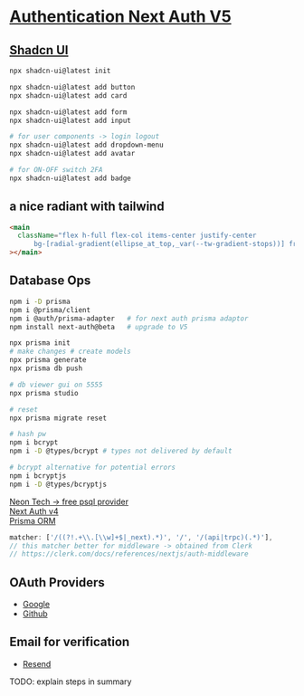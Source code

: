 # [Authentication Next Auth V5](https://www.youtube.com/watch?v=1MTyCvS05V4)

## [Shadcn UI](https://ui.shadcn.com/)

```bash
npx shadcn-ui@latest init

npx shadcn-ui@latest add button
npx shadcn-ui@latest add card

npx shadcn-ui@latest add form
npx shadcn-ui@latest add input

# for user components -> login logout
npx shadcn-ui@latest add dropdown-menu
npx shadcn-ui@latest add avatar

# for ON-OFF switch 2FA
npx shadcn-ui@latest add badge
```

## a nice radiant with tailwind

```html
<main
  className="flex h-full flex-col items-center justify-center 
      bg-[radial-gradient(ellipse_at_top,_var(--tw-gradient-stops))] from-sky-400 to-blue-800"
></main>
```

## Database Ops

```bash
npm i -D prisma
npm i @prisma/client
npm i @auth/prisma-adapter   # for next auth prisma adaptor 
npm install next-auth@beta   # upgrade to V5

npx prisma init
# make changes # create models
npx prisma generate
npx prisma db push

# db viewer gui on 5555
npx prisma studio

# reset
npx prisma migrate reset

# hash pw
npm i bcrypt
npm i -D @types/bcrypt # types not delivered by default

# bcrypt alternative for potential errors
npm i bcryptjs
npm i -D @types/bcryptjs
```

[Neon Tech -> free psql provider](https://neon.tech/)<br />
[Next Auth v4](https://authjs.dev/)<br/>
[Prisma ORM](https://www.prisma.io/)<br/>

```js
matcher: ['/((?!.+\\.[\\w]+$|_next).*)', '/', '/(api|trpc)(.*)'],
// this matcher better for middleware -> obtained from Clerk
// https://clerk.com/docs/references/nextjs/auth-middleware
```

## OAuth Providers

- [Google](https://console.cloud.google.com/)
- [Github](https://github.com/settings/developers)

## Email for verification

- [Resend](https://resend.com/)

TODO: explain steps in summary
